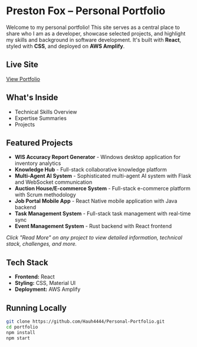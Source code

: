 # Preston Fox – Personal Portfolio

Welcome to my personal portfolio! This site serves as a central place to share who I am as a developer, showcase selected projects, and highlight my skills and background in software development. It's built with **React**, styled with **CSS**, and deployed on **AWS Amplify**.

## Live Site

[View Portfolio](https://www.prestonefox.com/)

## What's Inside

- Technical Skills Overview
- Expertise Summaries
- Projects

## Featured Projects

- **WIS Accuracy Report Generator** - Windows desktop application for inventory analytics
- **Knowledge Hub** - Full-stack collaborative knowledge platform
- **Multi-Agent AI System** - Sophisticated multi-agent AI system with Flask and WebSocket communication
- **Auction House/E-commerce System** - Full-stack e-commerce platform with Scrum methodology
- **Job Portal Mobile App** - React Native mobile application with Java backend
- **Task Management System** - Full-stack task management with real-time sync
- **Event Management System** - Rust backend with React frontend

*Click "Read More" on any project to view detailed information, technical stack, challenges, and more.*

## Tech Stack

- **Frontend:** React
- **Styling:** CSS, Material UI
- **Deployment:** AWS Amplify

## Running Locally

```bash
git clone https://github.com/Hauh4444/Personal-Portfolio.git
cd portfolio
npm install
npm start